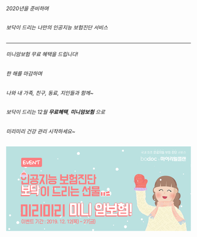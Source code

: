 ###### 2020년을 준비하며

###### 보닥이 드리는 나만의 인공지능 보험진단 서비스
__________________________________________
###### 미니암보험 무료 혜택을 드립니다!
 

###### 한 해를 마감하며


###### 나와 내 가족, 친구, 동료, 지인들과 함께~


###### 보닥이 드리는 12월 **무료혜택**, **미니암보험** 으로


###### 미리미리 건강 관리 시작하세요~


![alt img](https://raw.githubusercontent.com/aijinet/doctor-contents/master/contents/201912/191212/samsung_evnet.png)
